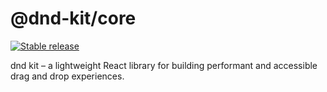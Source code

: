 # @dnd-kit/core

[![Stable release](https://img.shields.io/npm/v/@dnd-kit/core.svg)](https://npm.im/@dnd-kit/core)

dnd kit – a lightweight React library for building performant and accessible drag and drop experiences.

